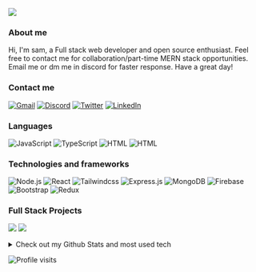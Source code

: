 [![](https://raw.githubusercontent.com/samihaTasnim/samihaTasnim/master/Profile-header.gif)](https://samiha-tasnim.vercel.app/)

### About me
Hi, I'm sam, a Full stack web developer and open source enthusiast. Feel free to contact me for collaboration/part-time MERN stack opportunities. Email me or dm me in discord for faster response. Have a great day!

### Contact me
[![Gmail](https://img.shields.io/badge/-Gmail-000?logo=gmail)](mailto:samxtasnim@gmail.com)
[![Discord](https://img.shields.io/badge/-Discord-000?logo=discord)](https://discords.com/bio/p/samthedev)
[![Twitter](https://img.shields.io/badge/-Twitter-000?logo=twitter)](https://twitter.com/SamihaTasnimm)
[![LinkedIn](https://img.shields.io/badge/LinkedIn-000?logo=linkedin)](https://www.linkedin.com/in/samiha-tasnim/)

### Languages
![JavaScript](https://img.shields.io/badge/-JavaScript-000?&logo=JavaScript)
![TypeScript](https://img.shields.io/badge/-TypeScript-000?&logo=TypeScript)
![HTML](https://img.shields.io/badge/-HTML-000?logo=HTML5)
![HTML](https://img.shields.io/badge/-CSS3-000?logo=CSS3)

### Technologies and frameworks
![Node.js](https://img.shields.io/badge/-Node.js-000?&logo=node.js)
![React](https://img.shields.io/badge/-React-000?&logo=React)
![Tailwindcss](https://img.shields.io/badge/-Tailwind-000?logo=Tailwindcss)
![Express.js](https://img.shields.io/badge/-Expressjs-000?logo=Express)
![MongoDB](https://img.shields.io/badge/-MongoDB-000?logo=MongoDB)
![Firebase](https://img.shields.io/badge/-Firebase-000?logo=Firebase)
![Bootstrap](https://img.shields.io/badge/-Bootstrap-000?logo=Bootstrap)
![Redux](https://img.shields.io/badge/-Redux-000?logo=Redux)

### Full Stack Projects
[![](https://img.shields.io/badge/-🦠%20PhotoScape-000)](https://github.com/samihaTasnim/photoScape)
[![](https://img.shields.io/badge/-🛒%20Ema%20John-000)](https://github.com/samihaTasnim/ema-john)

<details>
  <summary>Check out my Github Stats and most used tech</summary>
  
<img height="137px" src="https://github-readme-stats.vercel.app/api?username=samihaTasnim&hide_border=true&show_icons=true&include_all_commits=true&count_private=true&line_height=21&theme=github_dark" /><img height="100px" src="https://github-readme-stats.vercel.app/api/top-langs/?username=samihatasnim&hide_title=true&hide_border=true&layout=compact&theme=dark&show_icons=true"/>

</details>

![Profile visits](https://hits.link/hits?url=https%3A%2F%2Fgithub.com%2FsamihaTasnim)
